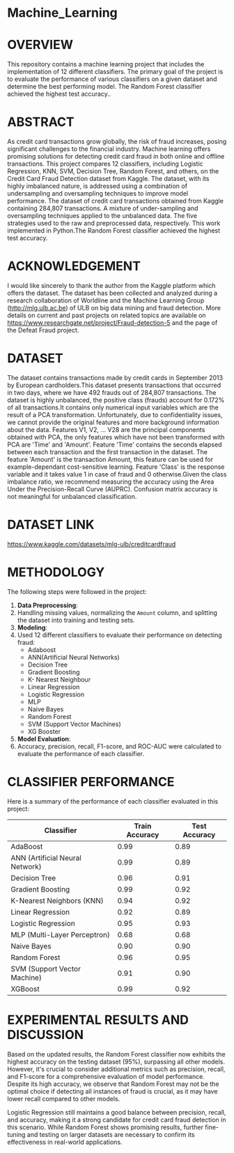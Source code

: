 # Machine_Learning
# OVERVIEW
This repository contains a machine learning project that includes the implementation of 12 different classifiers. The primary goal of the project is to evaluate the performance of various classifiers on a given dataset and determine the best performing model. The Random Forest classifier achieved the highest test accuracy..
# ABSTRACT
As credit card transactions grow globally, the risk of fraud increases, posing significant challenges to the financial industry. Machine learning offers promising solutions for detecting credit card fraud in both online and offline transactions. This project compares 12 classifiers, including Logistic Regression, KNN, SVM, Decision Tree, Random Forest, and others, on the Credit Card Fraud Detection dataset from Kaggle. The dataset, with its highly imbalanced nature, is addressed using a combination of undersampling and oversampling techniques to improve model performance.  The dataset of credit card transactions obtained from Kaggle containing 284,807 transactions. A mixture of under-sampling and oversampling techniques applied to the unbalanced data. The five strategies used to the raw and preprocessed data, respectively. This work implemented in Python.The Random Forest classifier achieved the highest test accuracy.
# ACKNOWLEDGEMENT
 I would like sincerely to thank the author from the Kaggle platform which offers the dataset. The dataset has been collected and analyzed during a research collaboration of Worldline and the Machine Learning Group (http://mlg.ulb.ac.be) of ULB on big data mining and fraud detection. More details on current and past projects on related topics are available on https://www.researchgate.net/project/Fraud-detection-5 and the page of the Defeat Fraud project.
# DATASET
The dataset contains transactions made by credit cards in September 2013 by European cardholders.This dataset presents transactions that occurred in two days, where we have 492 frauds out of 284,807 transactions. The dataset is highly unbalanced, the positive class (frauds) account for 0.172% of all transactions.It contains only numerical input variables which are the result of a PCA transformation. Unfortunately, due to confidentiality issues, we cannot provide the original features and more background information about the data. Features V1, V2, … V28 are the principal components obtained with PCA, the only features which have not been transformed with PCA are 'Time' and 'Amount'. Feature 'Time' contains the seconds elapsed between each transaction and the first transaction in the dataset. The feature 'Amount' is the transaction Amount, this feature can be used for example-dependant cost-sensitive learning. Feature 'Class' is the response variable and it takes value 1 in case of fraud and 0 otherwise.Given the class imbalance ratio, we recommend measuring the accuracy using the Area Under the Precision-Recall Curve (AUPRC). Confusion matrix accuracy is not meaningful for unbalanced classification.
# DATASET LINK
https://www.kaggle.com/datasets/mlg-ulb/creditcardfraud
# METHODOLOGY
The following steps were followed in the project:
1. **Data Preprocessing**:
2. Handling missing values, normalizing the `Amount` column, and splitting the dataset into training and testing sets.
3. **Modeling**:
4. Used 12 different classifiers to evaluate their performance on detecting fraud:
   - Adaboost
   - ANN(Artificial Neural Networks)
   - Decision Tree
   - Gradient Boosting
   - K- Nearest Neighbour
   - Linear Regression
   - Logistic Regression
   - MLP
   - Naive Bayes
   - Random Forest
   - SVM (Support Vector Machines)
   - XG Booster
5. **Model Evaluation**:
6. Accuracy, precision, recall, F1-score, and ROC-AUC were calculated to evaluate the performance of each classifier.

# CLASSIFIER PERFORMANCE
Here is a summary of the performance of each classifier evaluated in this project:

| Classifier                      | Train Accuracy | Test Accuracy |
|---------------------------------|----------------|---------------|
| AdaBoost                        |     0.99       |     0.89      |
| ANN (Artificial Neural Network) |     0.99       |     0.89      |
| Decision Tree                   |     0.96       |     0.91      |
| Gradient Boosting               |     0.99       |     0.92      |
| K-Nearest Neighbors (KNN)       |     0.94       |     0.92      |
| Linear Regression               |     0.92       |     0.89      |
| Logistic Regression             |     0.95       |     0.93      |
| MLP (Multi-Layer Perceptron)    |     0.68       |     0.68      |
| Naive Bayes                     |     0.90       |     0.90      |
| Random Forest                   |     0.96       |     0.95      |
| SVM (Support Vector Machine)    |     0.91       |     0.90      |
| XGBoost                         |     0.99       |     0.92      |

# EXPERIMENTAL RESULTS AND DISCUSSION
Based on the updated results, the Random Forest classifier now exhibits the highest accuracy on the testing dataset (95%), surpassing all other models. However, it's crucial to consider additional metrics such as precision, recall, and F1-score for a comprehensive evaluation of model performance. Despite its high accuracy, we observe that Random Forest may not be the optimal choice if detecting all instances of fraud is crucial, as it may have lower recall compared to other models.

Logistic Regression still maintains a good balance between precision, recall, and accuracy, making it a strong candidate for credit card fraud detection in this scenario. While Random Forest shows promising results, further fine-tuning and testing on larger datasets are necessary to confirm its effectiveness in real-world applications.
